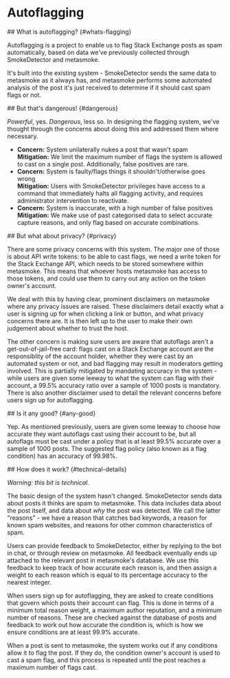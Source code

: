 ---
---

# Autoflagging

<section>
## What is autoflagging? {#whats-flagging}

Autoflagging is a project to enable us to flag Stack Exchange posts as spam automatically, based on data we've previously collected through SmokeDetector and metasmoke.

It's built into the existing system - SmokeDetector sends the same data to metasmoke as it always has, and metasmoke performs some automated analysis of the post it's just received to determine if it should cast spam flags or not.
</section>
<section>
## But that's dangerous! {#dangerous}

*Powerful*, yes. *Dangerous*, less so. In designing the flagging system, we've thought through the concerns about doing this and addressed them where necessary.

*   **Concern:** System unilaterally nukes a post that wasn't spam  
    **Mitigation:** We limit the maximum number of flags the system is allowed to cast on a single post. Additionally, false positives are rare.
*   **Concern:** System is faulty/flags things it shouldn't/otherwise goes wrong  
    **Mitigation:** Users with SmokeDetector privileges have access to a command that immediately halts all flagging activity, and requires administrator intervention to reactivate.
*   **Concern:** System is inaccurate, with a high number of false positives  
    **Mitigation:** We make use of past categorised data to select accurate capture reasons, and only flag based on accurate combinations.
</section>
<section>
## But what about privacy? {#privacy}

There are some privacy concerns with this system. The major one of those is about API write tokens: to be able to cast flags, we need a write token for the Stack Exchange API, which needs to be stored somewhere within metasmoke. This means that whoever hosts metasmoke has access to those tokens, and could use them to carry out any action on the token owner's account.

We deal with this by having clear, prominent disclaimers on metasmoke where any privacy issues are raised. These disclaimers detail exactly what a user is signing up for when clicking a link or button, and what privacy concerns there are. It is then left up to the user to make their own judgement about whether to trust the host.

The other concern is making sure users are aware that autoflags aren't a get-out-of-jail-free card: flags cast on a Stack Exchange account are the responsiblity of the account holder, whether they were cast by an automated system or not, and bad flagging may result in moderators getting involved. This is partially mitigated by mandating accuracy in the system - while users are given some leeway to what the system can flag with their account, a 99.5% accuracy ratio over a sample of 1000 posts is mandatory. There is also another disclaimer used to detail the relevant concerns before users sign up for autoflagging.
</section>
<section>
## Is it any good? {#any-good}

Yep. As mentioned previously, users are given some leeway to choose how accurate they want autoflags cast using their account to be, but all autoflags must be cast under a policy that is at least 99.5% accurate over a sample of 1000 posts. The suggested flag policy (also known as a flag condition) has an accuracy of 99.98%.
</section>
<section>
## How does it work? {#technical-details}

*Warning: this bit is technical.*

The basic design of the system hasn't changed. SmokeDetector sends data about posts it thinks are spam to metasmoke. This data includes data about the post itself, and data about *why* the post was detected. We call the latter "reasons" - we have a reason that catches bad keywords, a reason for known spam websites, and reasons for other common characteristics of spam.

Users can provide feedback to SmokeDetector, either by replying to the bot in chat, or through review on metasmoke. All feedback eventually ends up attached to the relevant post in metasmoke's database. We use this feedback to keep track of how accurate each reason is, and then assign a weight to each reason which is equal to its percentage accuracy to the nearest integer.

When users sign up for autoflagging, they are asked to create conditions that govern which posts their account can flag. This is done in terms of a minimum total reason weight, a maximum author reputation, and a minimum number of reasons. These are checked against the database of posts and feedback to work out how accurate the condition is, which is how we ensure conditions are at least 99.9% accurate.

When a post is sent to metasmoke, the system works out if any conditions allow it to flag the post. If they do, the condition owner's account is used to cast a spam flag, and this process is repeated until the post reaches a maximum number of flags cast.
</section>
